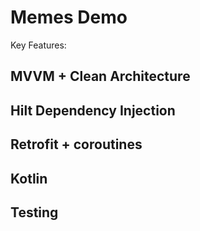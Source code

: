 # Memes Demo

Key Features:

##  MVVM + Clean Architecture
##  Hilt Dependency Injection
##  Retrofit + coroutines
##  Kotlin 
##  Testing 
